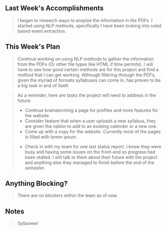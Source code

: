 ## Last Week's Accomplishments

> I began to research ways to anaylze the information in the PDFs. I started using NLP methods, specifically I have been looking into ruled 
> based event extraction. 

## This Week's Plan

> Conitnue working on using NLP methods to gather the information from the PDFs (Or other file types like HTML if time permits). I will have 
> to see how good certain methods are for this project and find a method that I can get working. Although filtering through the PDFs, given 
> the myriad of formats syllabuses can come in, has proven to be a big task in and of itself. 

> As a reminder, here are tasks the project will need to address in the future:
> - Continue brainstorming a page for profiles and more features for the website. 
> - Consider feature that when a user uploads a new syllabus, they are given the option to add to an existing calender or a new one. 
> - Come up with a copy for the website. Currently most of the pages is filled with lorem ipsum.

> - Check in with my team for one last status report. I know they were busy and having some issues on the front-end so progress had been 
> stalled. I will talk to them about their future with the project and anything else they managed to finish before the end of the semester.

## Anything Blocking?

> There are no blockers within the team as of now.

## Notes

> Syllaview!